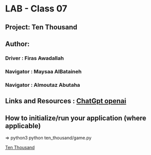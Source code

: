 # LAB - Class 07

## Project: Ten Thousand

## Author: 
### Driver : Firas Awadallah 
### Navigator : Maysaa AlBataineh
### Navigator : Almoutaz Abutaha

## Links and Resources : [ChatGpt openai](./chatgpt.md)

## How to initialize/run your application (where applicable)

=> python3 python ten_thousand/game.py



[Ten Thousand](https://github.com/MutazAbutaha/ten-thousand)

